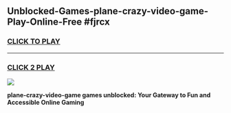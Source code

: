 
## Unblocked-Games-plane-crazy-video-game-Play-Online-Free #fjrcx
<h3>
<a href="https://us.freeplayer.one?title=plane-crazy-video-game&ref=10M">CLICK TO PLAY</a></h3>
<hr>

<h3>
<a href="https://us.freeplayer.one?title=plane-crazy-video-game&ref=10M">CLICK 2 PLAY</a>
  
</h3>

<a href="https://us.freeplayer.one?title=plane-crazy-video-game&ref=10M"><img src="https://clearcache.store/games.png"></a>


**plane-crazy-video-game games unblocked: Your Gateway to Fun and Accessible Online Gaming**

